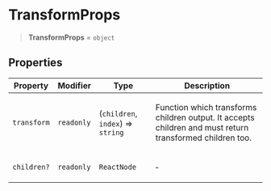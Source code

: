 # TransformProps

> **TransformProps** = `object`

## Properties

<table>
<thead>
<tr>
<th>Property</th>
<th>Modifier</th>
<th>Type</th>
<th>Description</th>
</tr>
</thead>
<tbody>
<tr>
<td>

<a id="transform"></a> `transform`

</td>
<td>

`readonly`

</td>
<td>

(`children`, `index`) => `string`

</td>
<td>

Function which transforms children output. It accepts children and must return transformed children too.

</td>
</tr>
<tr>
<td>

<a id="children"></a> `children?`

</td>
<td>

`readonly`

</td>
<td>

`ReactNode`

</td>
<td>

&hyphen;

</td>
</tr>
</tbody>
</table>
